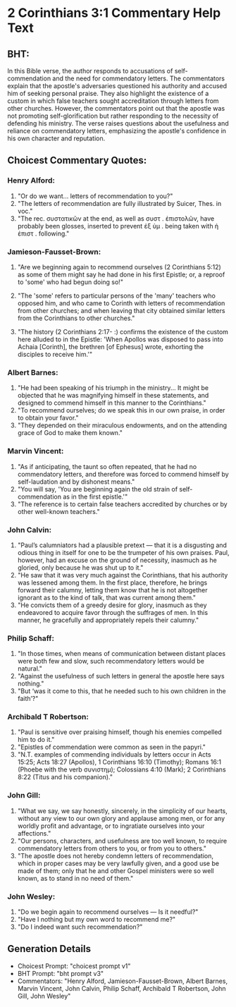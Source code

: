 # 2 Corinthians 3:1 Commentary Help Text

## BHT:
In this Bible verse, the author responds to accusations of self-commendation and the need for commendatory letters. The commentators explain that the apostle's adversaries questioned his authority and accused him of seeking personal praise. They also highlight the existence of a custom in which false teachers sought accreditation through letters from other churches. However, the commentators point out that the apostle was not promoting self-glorification but rather responding to the necessity of defending his ministry. The verse raises questions about the usefulness and reliance on commendatory letters, emphasizing the apostle's confidence in his own character and reputation.

## Choicest Commentary Quotes:
### Henry Alford:
1. "Or do we want... letters of recommendation to you?" 
2. "The letters of recommendation are fully illustrated by Suicer, Thes. in voc." 
3. "The rec. συστατικῶν at the end, as well as συστ . ἐπιστολῶν, have probably been glosses, inserted to prevent ἐξ ὑμ . being taken with ἡ ἐπιστ . following."

### Jamieson-Fausset-Brown:
1. "Are we beginning again to recommend ourselves (2 Corinthians 5:12) as some of them might say he had done in his first Epistle; or, a reproof to 'some' who had begun doing so!" 

2. "The 'some' refers to particular persons of the 'many' teachers who opposed him, and who came to Corinth with letters of recommendation from other churches; and when leaving that city obtained similar letters from the Corinthians to other churches." 

3. "The history (2 Corinthians 2:17- :) confirms the existence of the custom here alluded to in the Epistle: 'When Apollos was disposed to pass into Achaia [Corinth], the brethren [of Ephesus] wrote, exhorting the disciples to receive him.'"

### Albert Barnes:
1. "He had been speaking of his triumph in the ministry... It might be objected that he was magnifying himself in these statements, and designed to commend himself in this manner to the Corinthians."
2. "To recommend ourselves; do we speak this in our own praise, in order to obtain your favor."
3. "They depended on their miraculous endowments, and on the attending grace of God to make them known."

### Marvin Vincent:
1. "As if anticipating, the taunt so often repeated, that he had no commendatory letters, and therefore was forced to commend himself by self-laudation and by dishonest means."
2. "You will say, 'You are beginning again the old strain of self-commendation as in the first epistle.'"
3. "The reference is to certain false teachers accredited by churches or by other well-known teachers."

### John Calvin:
1. "Paul’s calumniators had a plausible pretext — that it is a disgusting and odious thing in itself for one to be the trumpeter of his own praises. Paul, however, had an excuse on the ground of necessity, inasmuch as he gloried, only because he was shut up to it." 
2. "He saw that it was very much against the Corinthians, that his authority was lessened among them. In the first place, therefore, he brings forward their calumny, letting them know that he is not altogether ignorant as to the kind of talk, that was current among them." 
3. "He convicts them of a greedy desire for glory, inasmuch as they endeavored to acquire favor through the suffrages of men. In this manner, he gracefully and appropriately repels their calumny."

### Philip Schaff:
1. "In those times, when means of communication between distant places were both few and slow, such recommendatory letters would be natural." 
2. "Against the usefulness of such letters in general the apostle here says nothing." 
3. "But ‘was it come to this, that he needed such to his own children in the faith’?"

### Archibald T Robertson:
1. "Paul is sensitive over praising himself, though his enemies compelled him to do it."
2. "Epistles of commendation were common as seen in the papyri."
3. "N.T. examples of commending individuals by letters occur in Acts 15:25; Acts 18:27 (Apollos), 1 Corinthians 16:10 (Timothy); Romans 16:1 (Phoebe with the verb συνιστημ); Colossians 4:10 (Mark); 2 Corinthians 8:22 (Titus and his companion)."

### John Gill:
1. "What we say, we say honestly, sincerely, in the simplicity of our hearts, without any view to our own glory and applause among men, or for any worldly profit and advantage, or to ingratiate ourselves into your affections." 
2. "Our persons, characters, and usefulness are too well known, to require commendatory letters from others to you, or from you to others." 
3. "The apostle does not hereby condemn letters of recommendation, which in proper cases may be very lawfully given, and a good use be made of them; only that he and other Gospel ministers were so well known, as to stand in no need of them."

### John Wesley:
1. "Do we begin again to recommend ourselves — Is it needful?"
2. "Have I nothing but my own word to recommend me?"
3. "Do I indeed want such recommendation?"


## Generation Details
- Choicest Prompt: "choicest prompt v1"
- BHT Prompt: "bht prompt v3"
- Commentators: "Henry Alford, Jamieson-Fausset-Brown, Albert Barnes, Marvin Vincent, John Calvin, Philip Schaff, Archibald T Robertson, John Gill, John Wesley"
